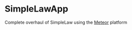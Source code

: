 # SimpleLawApp
Complete overhaul of SimpleLaw using the [Meteor](https://github.com/meteor/meteor) platform
